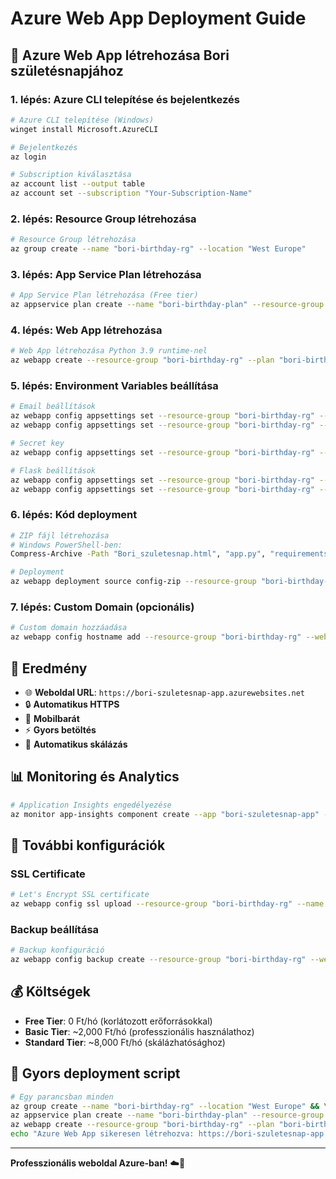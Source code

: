 # Azure Web App Deployment Guide

## 🚀 Azure Web App létrehozása Bori születésnapjához

### 1. lépés: Azure CLI telepítése és bejelentkezés
```bash
# Azure CLI telepítése (Windows)
winget install Microsoft.AzureCLI

# Bejelentkezés
az login

# Subscription kiválasztása
az account list --output table
az account set --subscription "Your-Subscription-Name"
```

### 2. lépés: Resource Group létrehozása
```bash
# Resource Group létrehozása
az group create --name "bori-birthday-rg" --location "West Europe"
```

### 3. lépés: App Service Plan létrehozása
```bash
# App Service Plan létrehozása (Free tier)
az appservice plan create --name "bori-birthday-plan" --resource-group "bori-birthday-rg" --sku FREE --location "West Europe"
```

### 4. lépés: Web App létrehozása
```bash
# Web App létrehozása Python 3.9 runtime-nel
az webapp create --resource-group "bori-birthday-rg" --plan "bori-birthday-plan" --name "bori-szuletesnap-app" --runtime "PYTHON|3.9"
```

### 5. lépés: Environment Variables beállítása
```bash
# Email beállítások
az webapp config appsettings set --resource-group "bori-birthday-rg" --name "bori-szuletesnap-app" --settings MAIL_USERNAME="your-email@gmail.com"
az webapp config appsettings set --resource-group "bori-birthday-rg" --name "bori-szuletesnap-app" --settings MAIL_PASSWORD="your-app-password"

# Secret key
az webapp config appsettings set --resource-group "bori-birthday-rg" --name "bori-szuletesnap-app" --settings SECRET_KEY="your-secret-key-here"

# Flask beállítások
az webapp config appsettings set --resource-group "bori-birthday-rg" --name "bori-szuletesnap-app" --settings FLASK_APP="app.py"
az webapp config appsettings set --resource-group "bori-birthday-rg" --name "bori-szuletesnap-app" --settings FLASK_ENV="production"
```

### 6. lépés: Kód deployment
```bash
# ZIP fájl létrehozása
# Windows PowerShell-ben:
Compress-Archive -Path "Bori_szuletesnap.html", "app.py", "requirements.txt", "bori_birthday.jpg", "manifest.json", "sw.js", "templates" -DestinationPath "deployment.zip"

# Deployment
az webapp deployment source config-zip --resource-group "bori-birthday-rg" --name "bori-szuletesnap-app" --src "deployment.zip"
```

### 7. lépés: Custom Domain (opcionális)
```bash
# Custom domain hozzáadása
az webapp config hostname add --resource-group "bori-birthday-rg" --webapp-name "bori-szuletesnap-app" --hostname "bori-szuletesnap.com"
```

## 🎉 Eredmény
- 🌐 **Weboldal URL**: `https://bori-szuletesnap-app.azurewebsites.net`
- 🔒 **Automatikus HTTPS**
- 📱 **Mobilbarát**
- ⚡ **Gyors betöltés**
- 🔄 **Automatikus skálázás**

## 📊 Monitoring és Analytics
```bash
# Application Insights engedélyezése
az monitor app-insights component create --app "bori-szuletesnap-app" --location "West Europe" --resource-group "bori-birthday-rg"
```

## 🔧 További konfigurációk

### SSL Certificate
```bash
# Let's Encrypt SSL certificate
az webapp config ssl upload --resource-group "bori-birthday-rg" --name "bori-szuletesnap-app" --certificate-file "certificate.pfx" --certificate-password "password"
```

### Backup beállítása
```bash
# Backup konfiguráció
az webapp config backup create --resource-group "bori-birthday-rg" --webapp-name "bori-szuletesnap-app" --backup-name "daily-backup" --container-url "https://yourstorageaccount.blob.core.windows.net/backups"
```

## 💰 Költségek
- **Free Tier**: 0 Ft/hó (korlátozott erőforrásokkal)
- **Basic Tier**: ~2,000 Ft/hó (professzionális használathoz)
- **Standard Tier**: ~8,000 Ft/hó (skálázhatósághoz)

## 🚀 Gyors deployment script
```bash
# Egy parancsban minden
az group create --name "bori-birthday-rg" --location "West Europe" && \
az appservice plan create --name "bori-birthday-plan" --resource-group "bori-birthday-rg" --sku FREE --location "West Europe" && \
az webapp create --resource-group "bori-birthday-rg" --plan "bori-birthday-plan" --name "bori-szuletesnap-app" --runtime "PYTHON|3.9" && \
echo "Azure Web App sikeresen létrehozva: https://bori-szuletesnap-app.azurewebsites.net"
```

---
**Professzionális weboldal Azure-ban!** ☁️🎉
